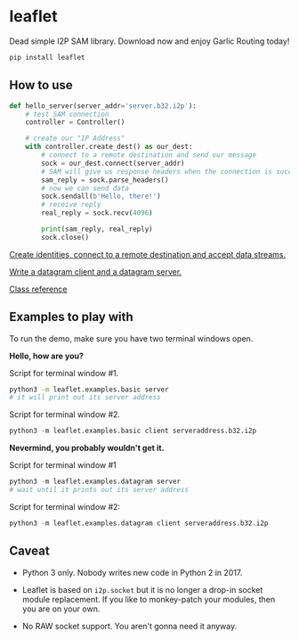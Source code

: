 # leaflet
Dead simple I2P SAM library. Download now and enjoy Garlic Routing today!

```bash
pip install leaflet
```

## How to use

```python
def hello_server(server_addr='server.b32.i2p'):
    # test SAM connection
    controller = Controller()

    # create our "IP Address"
    with controller.create_dest() as our_dest:
        # connect to a remote destination and send our message
        sock = our_dest.connect(server_addr)
        # SAM will give us response headers when the connection is successful
        sam_reply = sock.parse_headers()
        # now we can send data
        sock.sendall(b'Hello, there!')
        # receive reply
        real_reply = sock.recv(4096)

        print(sam_reply, real_reply)
        sock.close()
```

[Create identities, connect to a remote destination and accept data streams.](leaflet/examples/basic.py)

[Write a datagram client and a datagram server.](leaflet/examples/datagram.py)

[Class reference](https://leaflet.readthedocs.io/)

## Examples to play with

To run the demo, make sure you have two terminal windows open.

__Hello, how are you?__

Script for terminal window #1.

```bash
python3 -m leaflet.examples.basic server
# it will print out its server address
```

Script for terminal window #2.

```python
python3 -m leaflet.examples.basic client serveraddress.b32.i2p
```

__Nevermind, you probably wouldn't get it.__

Script for terminal window #1

```python
python3 -m leaflet.examples.datagram server
# wait until it prints out its server address
```

Script for terminal window #2:

```python
python3 -m leaflet.examples.datagram client serveraddress.b32.i2p
```

## Caveat

- Python 3 only. Nobody writes new code in Python 2 in 2017.

- Leaflet is based on `i2p.socket` but it is no longer a drop-in socket module replacement. If you like to monkey-patch your modules, then you are on your own.

- No RAW socket support. You aren't gonna need it anyway.
